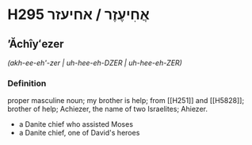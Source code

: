 # H295 אֲחִיעֶזֶר / אחיעזר

## ʼĂchîyʻezer

_(akh-ee-eh'-zer | uh-hee-eh-DZER | uh-hee-eh-ZER)_

### Definition

proper masculine noun; my brother is help; from [[H251]] and [[H5828]]; brother of help; Achiezer, the name of two Israelites; Ahiezer.

- a Danite chief who assisted Moses
- a Danite chief, one of David's heroes
